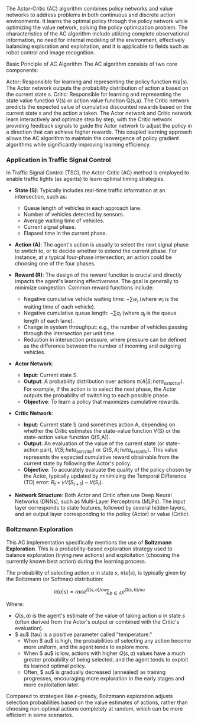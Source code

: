 The Actor-Critic (AC) algorithm combines policy networks and value networks to address problems in both continuous and discrete action environments. It learns the optimal policy through the policy network while optimizing the value network, solving the policy optimization problem. The characteristics of the AC algorithm include utilizing complete observational information, no need for internal modeling of the environment, effectively balancing exploration and exploitation, and it is applicable to fields such as robot control and image recognition.

Basic Principle of AC Algorithm
The AC algorithm consists of two core components:

Actor: Responsible for learning and representing the policy function π(a|s). The Actor network outputs the probability distribution of action a based on the current state s.
Critic: Responsible for learning and representing the state value function V(s) or action value function Q(s,a). The Critic network predicts the expected value of cumulative discounted rewards based on the current state s and the action a taken.
The Actor network and Critic network learn interactively and optimize step by step, with the Critic network providing feedback signals to guide the Actor network to adjust the policy in a direction that can achieve higher rewards. This coupled learning approach allows the AC algorithm to maintain the convergence of policy gradient algorithms while significantly improving learning efficiency.

### Application in Traffic Signal Control

In Traffic Signal Control (TSC), the Actor-Critic (AC) method is employed to enable traffic lights (as agents) to learn optimal timing strategies.

*   **State (S)**: Typically includes real-time traffic information at an intersection, such as:
    *   Queue length of vehicles in each approach lane.
    *   Number of vehicles detected by sensors.
    *   Average waiting time of vehicles.
    *   Current signal phase.
    *   Elapsed time in the current phase.

*   **Action (A)**: The agent's action is usually to select the next signal phase to switch to, or to decide whether to extend the current phase. For instance, at a typical four-phase intersection, an action could be choosing one of the four phases.

*   **Reward (R)**: The design of the reward function is crucial and directly impacts the agent's learning effectiveness. The goal is generally to minimize congestion. Common reward functions include:
    *   Negative cumulative vehicle waiting time: $-\sum w_i$ (where $w_i$ is the waiting time of each vehicle).
    *   Negative cumulative queue length: $-\sum q_l$ (where $q_l$ is the queue length of each lane).
    *   Change in system throughput: e.g., the number of vehicles passing through the intersection per unit time.
    *   Reduction in intersection pressure, where pressure can be defined as the difference between the number of incoming and outgoing vehicles.

*   **Actor Network**:
    *   **Input**: Current state S.
    *   **Output**: A probability distribution over actions $\pi(A|S; 	heta_{	ext{actor}})$. For example, if the action is to select the next phase, the Actor outputs the probability of switching to each possible phase.
    *   **Objective**: To learn a policy that maximizes cumulative rewards.

*   **Critic Network**:
    *   **Input**: Current state S (and sometimes action A, depending on whether the Critic estimates the state-value function V(S) or the state-action value function Q(S,A)).
    *   **Output**: An evaluation of the value of the current state (or state-action pair), $V(S; 	heta_{	ext{critic}})$ or $Q(S,A; 	heta_{	ext{critic}})$۔ This value represents the expected cumulative reward obtainable from the current state by following the Actor's policy.
    *   **Objective**: To accurately evaluate the quality of the policy chosen by the Actor, typically updated by minimizing the Temporal Difference (TD) error: $R_t + \gamma V(S_{t+1}) - V(S_t)$.

*   **Network Structure**: Both Actor and Critic often use Deep Neural Networks (DNNs), such as Multi-Layer Perceptrons (MLPs). The input layer corresponds to state features, followed by several hidden layers, and an output layer corresponding to the policy (Actor) or value (Critic).

### Boltzmann Exploration

This AC implementation specifically mentions the use of **Boltzmann Exploration**. This is a probability-based exploration strategy used to balance exploration (trying new actions) and exploitation (choosing the currently known best action) during the learning process.

The probability of selecting action $a$ in state $s$, $\pi(a|s)$, is typically given by the Boltzmann (or Softmax) distribution:

$$
\pi(a|s) = rac{e^{Q(s,a)/	au}}{\sum_{b \in A} e^{Q(s,b)/	au}}
$$

Where:
*   $Q(s,a)$ is the agent's estimate of the value of taking action $a$ in state $s$ (often derived from the Actor's output or combined with the Critic's evaluation).
*   $	au$ (tau) is a positive parameter called "temperature."
    *   When $	au$ is high, the probabilities of selecting any action become more uniform, and the agent tends to explore more.
    *   When $	au$ is low, actions with higher $Q(s,a)$ values have a much greater probability of being selected, and the agent tends to exploit its learned optimal policy.
    *   Often, $	au$ is gradually decreased (annealed) as training progresses, encouraging more exploration in the early stages and more exploitation later.

Compared to strategies like $\epsilon$-greedy, Boltzmann exploration adjusts selection probabilities based on the value estimates of actions, rather than choosing non-optimal actions completely at random, which can be more efficient in some scenarios.
